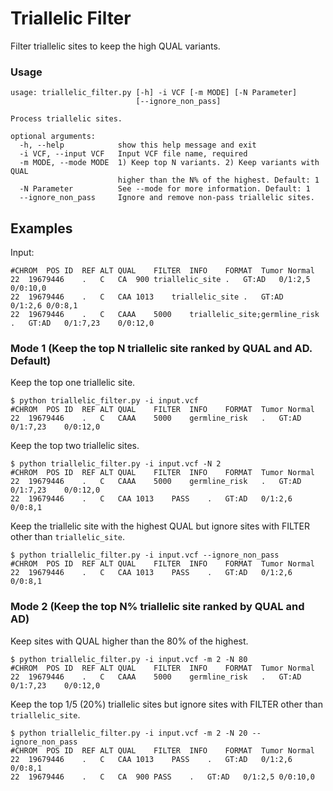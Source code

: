 # Triallelic Filter
Filter triallelic sites to keep the high QUAL variants.

### Usage ###
```
usage: triallelic_filter.py [-h] -i VCF [-m MODE] [-N Parameter]
                            [--ignore_non_pass]

Process triallelic sites.

optional arguments:
  -h, --help            show this help message and exit
  -i VCF, --input VCF   Input VCF file name, required
  -m MODE, --mode MODE  1) Keep top N variants. 2) Keep variants with QUAL
                        higher than the N% of the highest. Default: 1
  -N Parameter          See --mode for more information. Default: 1
  --ignore_non_pass     Ignore and remove non-pass triallelic sites.
```
## Examples
Input:
```
#CHROM	POS	ID	REF	ALT	QUAL	FILTER	INFO	FORMAT	Tumor Normal
22	19679446	.	C	CA	900	triallelic_site	.	GT:AD	0/1:2,5	0/0:10,0
22	19679446	.	C	CAA	1013	triallelic_site	.	GT:AD	0/1:2,6	0/0:8,1
22	19679446	.	C	CAAA	5000	triallelic_site;germline_risk	.	GT:AD	0/1:7,23	0/0:12,0
```
### Mode 1 (Keep the top N triallelic site ranked by QUAL and AD. Default) ###
Keep the top one triallelic site.
```
$ python triallelic_filter.py -i input.vcf
#CHROM	POS	ID	REF	ALT	QUAL	FILTER	INFO	FORMAT	Tumor Normal
22	19679446	.	C	CAAA	5000	germline_risk	.	GT:AD	0/1:7,23	0/0:12,0
```
Keep the top two triallelic sites.
```
$ python triallelic_filter.py -i input.vcf -N 2
#CHROM	POS	ID	REF	ALT	QUAL	FILTER	INFO	FORMAT	Tumor Normal
22	19679446	.	C	CAAA	5000	germline_risk	.	GT:AD	0/1:7,23	0/0:12,0
22	19679446	.	C	CAA	1013	PASS	.	GT:AD	0/1:2,6	0/0:8,1
```
Keep the triallelic site with the highest QUAL but ignore sites with FILTER other than `triallelic_site`.
```
$ python triallelic_filter.py -i input.vcf --ignore_non_pass
#CHROM	POS	ID	REF	ALT	QUAL	FILTER	INFO	FORMAT	Tumor Normal
22	19679446	.	C	CAA	1013	PASS	.	GT:AD	0/1:2,6	0/0:8,1
```

### Mode 2 (Keep the top N% triallelic site ranked by QUAL and AD) ###
Keep sites with QUAL higher than the 80% of the highest.
```
$ python triallelic_filter.py -i input.vcf -m 2 -N 80
#CHROM	POS	ID	REF	ALT	QUAL	FILTER	INFO	FORMAT	Tumor Normal
22	19679446	.	C	CAAA	5000	germline_risk	.	GT:AD	0/1:7,23	0/0:12,0
```
Keep the top 1/5 (20%) triallelic sites but ignore sites with FILTER other than `triallelic_site`.
```
$ python triallelic_filter.py -i input.vcf -m 2 -N 20 --ignore_non_pass
#CHROM	POS	ID	REF	ALT	QUAL	FILTER	INFO	FORMAT	Tumor Normal
22	19679446	.	C	CAA	1013	PASS	.	GT:AD	0/1:2,6	0/0:8,1
22	19679446	.	C	CA	900	PASS	.	GT:AD	0/1:2,5	0/0:10,0
```